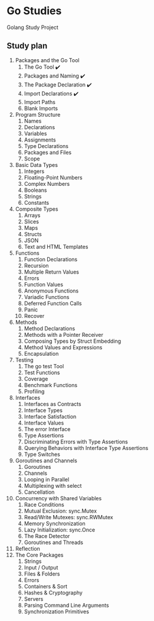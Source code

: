 # Go Studies
Golang Study Project

## Study plan

1. Packages and the Go Tool
    1. The Go Tool :heavy_check_mark:
    1. Packages and Naming :heavy_check_mark:
    1. The Package Declaration :heavy_check_mark:
    1. Import Declarations :heavy_check_mark:
    1. Import Paths
    1. Blank Imports
1. Program Structure
    1. Names
    1. Declarations
    1. Variables
    1. Assignments
    1. Type Declarations
    1. Packages and Files
    1. Scope
1. Basic Data Types
    1. Integers
    1. Floating-Point Numbers
    1. Complex Numbers
    1. Booleans
    1. Strings
    1. Constants
1. Composite Types
    1. Arrays
    1. Slices
    1. Maps
    1. Structs
    1. JSON
    1. Text and HTML Templates
1. Functions
    1. Function Declarations
    1. Recursion
    1. Multiple Return Values
    1. Errors
    1. Function Values
    1. Anonymous Functions
    1. Variadic Functions
    1. Deferred Function Calls
    1. Panic
    1. Recover
1. Methods
    1. Method Declarations
    1. Methods with a Pointer Receiver
    1. Composing Types by Struct Embedding
    1. Method Values and Expressions
    1. Encapsulation
1. Testing
    1. The go test Tool
    1. Test Functions
    1. Coverage
    1. Benchmark Functions
    1. Profiling
1. Interfaces
    1. Interfaces as Contracts
    1. Interface Types
    1. Interface Satisfaction
    1. Interface Values
    1. The error Interface
    1. Type Assertions
    1. Discriminating Errors with Type Assertions
    1. Querying Behaviors with Interface Type Assertions
    1. Type Switches
1. Goroutines and Channels
    1. Goroutines
    1. Channels
    1. Looping in Parallel
    1. Multiplexing with select
    1. Cancellation
1. Concurrency with Shared Variables
    1. Race Conditions
    1. Mutual Exclusion: sync.Mutex
    1. Read/Write Mutexes: sync.RWMutex
    1. Memory Synchronization
    1. Lazy Initialization: sync.Once
    1. The Race Detector
    1. Goroutines and Threads
1. Reflection
1. The Core Packages
    1. Strings
    1. Input / Output
    1. Files & Folders
    1. Errors
    1. Containers & Sort
    1. Hashes & Cryptography
    1. Servers
    1. Parsing Command Line Arguments
    1. Synchronization Primitives